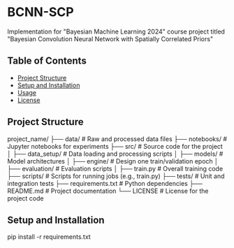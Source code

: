 # BCNN-SCP

Implementation for "Bayesian Machine Learning 2024" course project titled "Bayesian Convolution Neural Network with Spatially Correlated Priors"

## Table of Contents

- [Project Structure](#project-structure)
- [Setup and Installation](#setup-and-installation)
- [Usage](#usage)
- [License](#license)

## Project Structure

project_name/ ├── data/ # Raw and processed data files ├── notebooks/ # Jupyter notebooks for experiments ├── src/ # Source code for the project │ ├── data_setup/ # Data loading and processing scripts │ ├── models/ # Model architectures │ ├── engine/ # Design one train/validation epoch │ ├── evaluation/ # Evaluation scripts │ ├── train.py # Overall training code ├── scripts/ # Scripts for running jobs (e.g., train.py) ├── tests/ # Unit and integration tests ├── requirements.txt # Python dependencies ├── README.md # Project documentation └── LICENSE # License for the project code

## Setup and Installation

pip install -r requirements.txt
